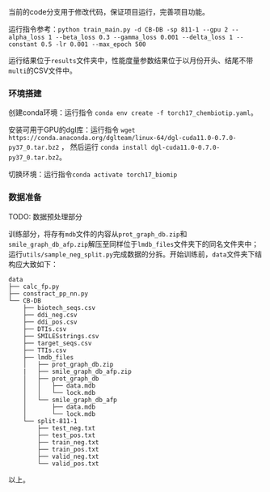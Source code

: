 当前的code分支用于修改代码，保证项目运行，完善项目功能。

运行指令参考：`python train_main.py -d CB-DB -sp 811-1 --gpu 2 --alpha_loss 1 --beta_loss 0.3 --gamma_loss 0.001 --delta_loss 1 --constant 0.5 -lr 0.001 --max_epoch 500`

运行结果位于`results`文件夹中，性能度量参数结果位于以月份开头、结尾不带`multi`的CSV文件中。

### 环境搭建

创建conda环境：运行指令 `conda env create -f torch17_chembiotip.yaml`。

安装可用于GPU的dgl库：运行指令 `wget https://conda.anaconda.org/dglteam/linux-64/dgl-cuda11.0-0.7.0-py37_0.tar.bz2` ，
然后运行 `conda install dgl-cuda11.0-0.7.0-py37_0.tar.bz2`。

切换环境：运行指令`conda activate torch17_biomip`

### 数据准备

TODO: 数据预处理部分

训练部分，将存有`mdb`文件的内容从`prot_graph_db.zip`和`smile_graph_db_afp.zip`解压至同样位于`lmdb_files`文件夹下的同名文件夹中；运行`utils/sample_neg_split.py`完成数据的分拆。开始训练前，`data`文件夹下结构应大致如下：

```
data
├── calc_fp.py
├── constract_pp_nn.py
└── CB-DB
    ├── biotech_seqs.csv
    ├── ddi_neg.csv
    ├── ddi_pos.csv
    ├── DTIs.csv
    ├── SMILESstrings.csv
    ├── target_seqs.csv
    ├── TTIs.csv
    ├── lmdb_files
    │   ├── prot_graph_db.zip
    |   ├── smile_graph_db_afp.zip
    │   ├── prot_graph_db
    │   │   ├── data.mdb
    │   │   └── lock.mdb
    │   └── smile_graph_db_afp
    │       ├── data.mdb
    │       └── lock.mdb   
    └── split-811-1
        ├── test_neg.txt
        ├── test_pos.txt
        ├── train_neg.txt
        ├── train_pos.txt
        ├── valid_neg.txt
        └── valid_pos.txt

```
以上。